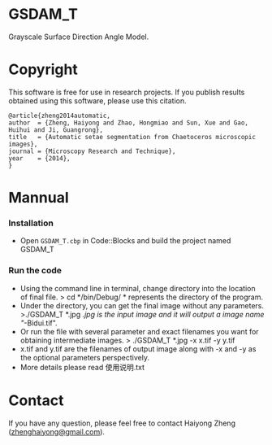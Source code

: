 GSDAM_T
=======

Grayscale Surface Direction Angle Model.


Copyright
==========

This software is free for use in research projects. If you publish
results obtained using this software, please use this citation.

    @article{zheng2014automatic,
    author  = {Zheng, Haiyong and Zhao, Hongmiao and Sun, Xue and Gao, Huihui and Ji, Guangrong},
    title   = {Automatic setae segmentation from Chaetoceros microscopic images},
    journal = {Microscopy Research and Technique},
    year    = {2014},
    }

Mannual
========


### Installation

* Open `GSDAM_T.cbp` in Code::Blocks and build the project named GSDAM_T

### Run the code
* Using the command line in terminal, change directory into the location of final file.
		> cd */bin/Debug/
		* represents the directory of the program. 
* Under the directory, you can get the final image without any parameters. 
		>./GSDAM_T *.jpg 
		*.jpg is the input image and it will output a image name "*-Bidui.tif".
* Or run the file with several parameter and exact filenames you want for obtaining intermediate images.
		> ./GSDAM_T *.jpg -x x.tif -y y.tif
* x.tif and y.tif are the filenames of output image along with -x and -y as the optional parameters perspectively.
* More details please read 使用说明.txt 


Contact
=======

If you have any question, please feel free to contact Haiyong Zheng (zhenghaiyong@gmail.com).
